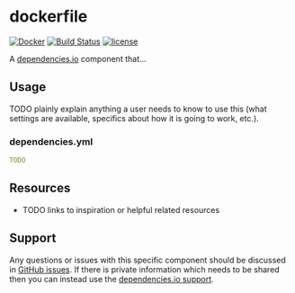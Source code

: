 # dockerfile

[![Docker](https://img.shields.io/badge/dockerhub-dockerfile-22B8EB.svg)](https://hub.docker.com/r/dependencies/dockerfile/)
[![Build Status](https://travis-ci.org/dependencies-io/dockerfile.svg?branch=master)](https://travis-ci.org/dependencies-io/dockerfile)
[![license](https://img.shields.io/github/license/dependencies-io/dockerfile.svg)](https://github.com/dependencies-io/dockerfile/blob/master/LICENSE)

A [dependencies.io](https://www.dependencies.io) component that...

## Usage

TODO plainly explain anything a user needs to know to use this (what settings
are available, specifics about how it is going to work, etc.).

### dependencies.yml

```yml
TODO
```

## Resources

- TODO links to inspiration or helpful related resources

## Support

Any questions or issues with this specific component should be discussed in [GitHub
 issues](https://github.com/dependencies-io/dockerfile/issues).
 If there is private information which needs to be shared then you can instead
 use the [dependencies.io support](https://app.dependencies.io/support).
